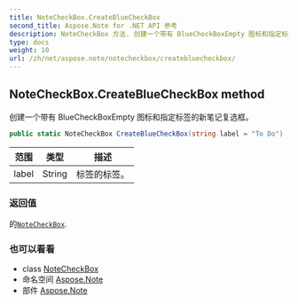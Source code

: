 ```yaml
---
title: NoteCheckBox.CreateBlueCheckBox
second_title: Aspose.Note for .NET API 参考
description: NoteCheckBox 方法. 创建一个带有 BlueCheckBoxEmpty 图标和指定标签的新笔记复选框
type: docs
weight: 10
url: /zh/net/aspose.note/notecheckbox/createbluecheckbox/
---
```

## NoteCheckBox.CreateBlueCheckBox method

创建一个带有 BlueCheckBoxEmpty 图标和指定标签的新笔记复选框。

```csharp
public static NoteCheckBox CreateBlueCheckBox(string label = "To Do")
```

| 范围 | 类型 | 描述 |
| --- | --- | --- |
| label | String | 标签的标签。 |

### 返回值

的[`NoteCheckBox`](../).

### 也可以看看

* class [NoteCheckBox](../)
* 命名空间 [Aspose.Note](../../notecheckbox/)
* 部件 [Aspose.Note](../../../)


